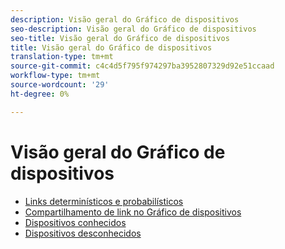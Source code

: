```yaml
---
description: Visão geral do Gráfico de dispositivos
seo-description: Visão geral do Gráfico de dispositivos
seo-title: Visão geral do Gráfico de dispositivos
title: Visão geral do Gráfico de dispositivos
translation-type: tm+mt
source-git-commit: c4c4d5f795f974297ba3952807329d92e51ccaad
workflow-type: tm+mt
source-wordcount: '29'
ht-degree: 0%

---
```



# Visão geral do Gráfico de dispositivos

* [Links determinísticos e probabilísticos](links.md)
* [Compartilhamento de link no Gráfico de dispositivos](link-sharing.md)
* [Dispositivos conhecidos](known-device.md)
* [Dispositivos desconhecidos](unknown-device.md)
